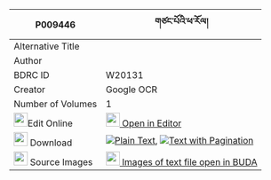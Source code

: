 |P009446|གཙང་པོའི་ཕ་རོལ། 
| --- | --- 
|Alternative Title |
|Author | 
|BDRC ID | W20131
|Creator | Google OCR
|Number of Volumes| 1
|<img width="25" src="https://img.icons8.com/color/25/000000/edit-property.png">Edit Online| [<img width="25" src="https://avatars.githubusercontent.com/u/45091458?s=200&v=4"> Open in Editor](http://editor.openpecha.org/P009446)
|<img width="25" src="https://img.icons8.com/fluent/48/000000/download-2.png"/>  Download | [![](https://img.icons8.com/color/20/000000/txt.png)Plain Text](https://github.com/Openpecha/P009446/releases/download/v1/tsangpo_i_parol_plain_P009446.zip), [![](https://img.icons8.com/color/20/000000/txt.png)Text with Pagination](https://github.com/Openpecha/P009446/releases/download/v1/tsangpo_i_parol_pages_P009446.zip)
|<img width="25" src="https://img.icons8.com/plasticine/100/000000/pictures-folder.png"/>  Source Images | [<img width="25" src="https://library.bdrc.io/icons/BUDA-small.svg"> Images of text file open in BUDA](https://library.bdrc.io/show/bdr:W20131)
